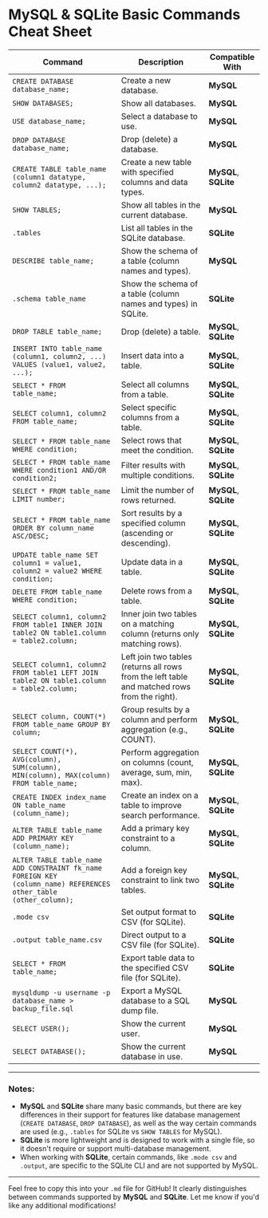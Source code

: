 # MySQL & SQLite Basic Commands Cheat Sheet

| **Command** | **Description** | **Compatible With** |
|-------------|-----------------|---------------------|
| `CREATE DATABASE database_name;` | Create a new database. | **MySQL** |
| `SHOW DATABASES;` | Show all databases. | **MySQL** |
| `USE database_name;` | Select a database to use. | **MySQL** |
| `DROP DATABASE database_name;` | Drop (delete) a database. | **MySQL** |
| `CREATE TABLE table_name (column1 datatype, column2 datatype, ...);` | Create a new table with specified columns and data types. | **MySQL**, **SQLite** |
| `SHOW TABLES;` | Show all tables in the current database. | **MySQL** |
| `.tables` | List all tables in the SQLite database. | **SQLite** |
| `DESCRIBE table_name;` | Show the schema of a table (column names and types). | **MySQL** |
| `.schema table_name` | Show the schema of a table (column names and types) in SQLite. | **SQLite** |
| `DROP TABLE table_name;` | Drop (delete) a table. | **MySQL**, **SQLite** |
| `INSERT INTO table_name (column1, column2, ...) VALUES (value1, value2, ...);` | Insert data into a table. | **MySQL**, **SQLite** |
| `SELECT * FROM table_name;` | Select all columns from a table. | **MySQL**, **SQLite** |
| `SELECT column1, column2 FROM table_name;` | Select specific columns from a table. | **MySQL**, **SQLite** |
| `SELECT * FROM table_name WHERE condition;` | Select rows that meet the condition. | **MySQL**, **SQLite** |
| `SELECT * FROM table_name WHERE condition1 AND/OR condition2;` | Filter results with multiple conditions. | **MySQL**, **SQLite** |
| `SELECT * FROM table_name LIMIT number;` | Limit the number of rows returned. | **MySQL**, **SQLite** |
| `SELECT * FROM table_name ORDER BY column_name ASC/DESC;` | Sort results by a specified column (ascending or descending). | **MySQL**, **SQLite** |
| `UPDATE table_name SET column1 = value1, column2 = value2 WHERE condition;` | Update data in a table. | **MySQL**, **SQLite** |
| `DELETE FROM table_name WHERE condition;` | Delete rows from a table. | **MySQL**, **SQLite** |
| `SELECT column1, column2 FROM table1 INNER JOIN table2 ON table1.column = table2.column;` | Inner join two tables on a matching column (returns only matching rows). | **MySQL**, **SQLite** |
| `SELECT column1, column2 FROM table1 LEFT JOIN table2 ON table1.column = table2.column;` | Left join two tables (returns all rows from the left table and matched rows from the right). | **MySQL**, **SQLite** |
| `SELECT column, COUNT(*) FROM table_name GROUP BY column;` | Group results by a column and perform aggregation (e.g., COUNT). | **MySQL**, **SQLite** |
| `SELECT COUNT(*), AVG(column), SUM(column), MIN(column), MAX(column) FROM table_name;` | Perform aggregation on columns (count, average, sum, min, max). | **MySQL**, **SQLite** |
| `CREATE INDEX index_name ON table_name (column_name);` | Create an index on a table to improve search performance. | **MySQL**, **SQLite** |
| `ALTER TABLE table_name ADD PRIMARY KEY (column_name);` | Add a primary key constraint to a column. | **MySQL**, **SQLite** |
| `ALTER TABLE table_name ADD CONSTRAINT fk_name FOREIGN KEY (column_name) REFERENCES other_table (other_column);` | Add a foreign key constraint to link two tables. | **MySQL**, **SQLite** |
| `.mode csv` | Set output format to CSV (for SQLite). | **SQLite** |
| `.output table_name.csv` | Direct output to a CSV file (for SQLite). | **SQLite** |
| `SELECT * FROM table_name;` | Export table data to the specified CSV file (for SQLite). | **SQLite** |
| `mysqldump -u username -p database_name > backup_file.sql` | Export a MySQL database to a SQL dump file. | **MySQL** |
| `SELECT USER();` | Show the current user. | **MySQL** |
| `SELECT DATABASE();` | Show the current database in use. | **MySQL** |

---

### Notes:
- **MySQL** and **SQLite** share many basic commands, but there are key differences in their support for features like database management (`CREATE DATABASE`, `DROP DATABASE`), as well as the way certain commands are used (e.g., `.tables` for SQLite vs `SHOW TABLES` for MySQL).
- **SQLite** is more lightweight and is designed to work with a single file, so it doesn't require or support multi-database management.
- When working with **SQLite**, certain commands, like `.mode csv` and `.output`, are specific to the SQLite CLI and are not supported by MySQL.

---

Feel free to copy this into your `.md` file for GitHub! It clearly distinguishes between commands supported by **MySQL** and **SQLite**. Let me know if you'd like any additional modifications!
